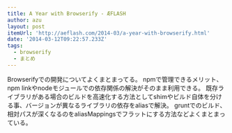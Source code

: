 ```yaml
---
title: A Year with Browserify - ÆFLASH
author: azu
layout: post
itemUrl: 'http://aeflash.com/2014-03/a-year-with-browserify.html'
date: '2014-03-12T09:22:57.233Z'
tags:
  - browserify
  - まとめ
---
```

Browserifyでの開発についてよくまとまってる。
npmで管理できるメリット、npm linkやnodeモジュールでの依存関係の解決がそのまま利用できる。
既存ライブラリがある場合のビルドを高速化する方法としてshimやビルド自体を分ける事、バージョンが異なるライブラリの依存をaliasで解決。
gruntでのビルド、相対パスが深くなるのをaliasMappingsでフラットにする方法などよくまとまっている。
